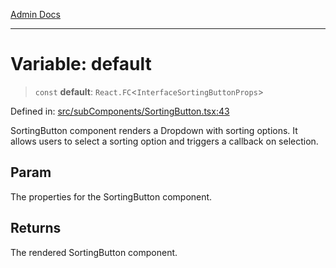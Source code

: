 [Admin Docs](/)

---

# Variable: default

> `const` **default**: `React.FC`\<`InterfaceSortingButtonProps`\>

Defined in: [src/subComponents/SortingButton.tsx:43](https://github.com/PalisadoesFoundation/talawa-admin/blob/main/src/subComponents/SortingButton.tsx#L43)

SortingButton component renders a Dropdown with sorting options.
It allows users to select a sorting option and triggers a callback on selection.

## Param

The properties for the SortingButton component.

## Returns

The rendered SortingButton component.
